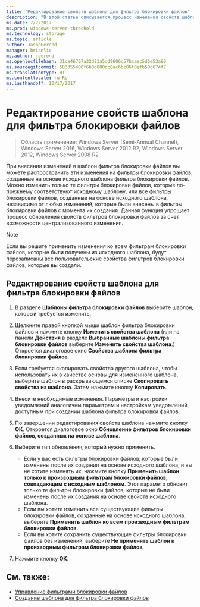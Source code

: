 ```yaml
---
title: "Редактирование свойств шаблона для фильтра блокировки файлов"
description: "В этой статье описывается процесс изменения свойств шаблона фильтра блокировки файлов"
ms.date: 7/7/2017
ms.prod: windows-server-threshold
ms.technology: storage
ms.topic: article
author: JasonGerend
manager: brianlic
ms.author: jgerend
ms.openlocfilehash: 31ca46707a32d23a5dd9606c57bcaec5d6e53a80
ms.sourcegitcommit: 583355400f6b0d880dc0ac6bc06f0efb50d674f7
ms.translationtype: HT
ms.contentlocale: ru-RU
ms.lasthandoff: 10/17/2017
---
```

# <a name="edit-file-screen-template-properties"></a>Редактирование свойств шаблона для фильтра блокировки файлов

> Область применения: Windows Server (Semi-Annual Channel), Windows Server 2016, Windows Server 2012 R2, Windows Server 2012, Windows Server 2008 R2

При внесении изменений в шаблон фильтра блокировки файлов вы можете распространить эти изменения на фильтры блокировки файлов, созданные на основе исходного шаблона фильтра блокировки файлов. Можно изменить только те фильтры блокировки файлов, которые по-прежнему соответствуют исходному шаблону, или все фильтры блокировки файлов, созданные на основе исходного шаблона, независимо от любых изменений, которые были внесены в фильтры блокировки файлов с момента их создания. Данная функция упрощает процесс обновления свойств фильтров блокировки файлов за счет возможности централизованного изменения.

> [!Note]
> Если вы решите применить изменения ко всем фильтрам блокировки файлов, которые были получены из исходного шаблона, будут перезаписаны все пользовательские свойства фильтров блокировки файлов, которые вы создали.

## <a name="to-edit-file-screen-template-properties"></a>Редактирование свойств шаблона для фильтра блокировки файлов

1.  В разделе **Шаблоны фильтра блокировки файлов** выберите шаблон, который требуется изменить.

2.  Щелкните правой кнопкой мыши шаблон фильтра блокировки файлов и нажмите кнопку **Изменить свойства шаблона** (или на панели **Действия** в разделе **Выбранные шаблоны фильтра блокировки файлов** выберите **Изменить свойства шаблона**.) Откроется диалоговое окно **Свойства шаблона фильтра блокировки файлов**.

3.  Если требуется скопировать свойства другого шаблона, чтобы использовать их в качестве основы для измененного шаблона, выберите шаблон в раскрывающемся списке **Скопировать свойства из шаблона**. Затем нажмите кнопку **Копировать**.

4.  Внесите необходимые изменения. Параметры и настройки уведомлений аналогичны параметрам и настройкам уведомлений, доступным при создании шаблона фильтра блокировки файлов.

5.  По завершении редактирования свойств шаблона нажмите кнопку **ОК**. Откроется диалоговое окно **Обновление фильтров блокировки файлов, созданных на основе шаблона**.

6.  Выберите тип обновления, который нужно применить.

    -   Если у вас есть фильтры блокировки файлов, которые были изменены после их создания на основе исходного шаблона, и вы не хотите изменять их, нажмите кнопку **Применить шаблон только к производным фильтрам блокировки файлов, совпадающим с исходным шаблоном**. Этот параметр обновит только те фильтры блокировки файлов, которые не были изменены после их создания на основе свойств исходного шаблона.
    -   Если вы хотите изменить все существующие фильтры блокировки файлов, созданные на основе исходного шаблона, выберите **Применить шаблон ко всем производным фильтрам блокировки файлов**.
    -   Если вы хотите сохранить существующие фильтры блокировки файлов без изменений, выберите **Не применять шаблон к производным фильтрам блокировки файлов**.

7.  Нажмите кнопку **OK**.

## <a name="see-also"></a>См. также:

-   [Управление фильтрами блокировки файлов](file-screening-management.md)
-   [Создание шаблона для фильтра блокировки файлов](create-file-screen-template.md)


